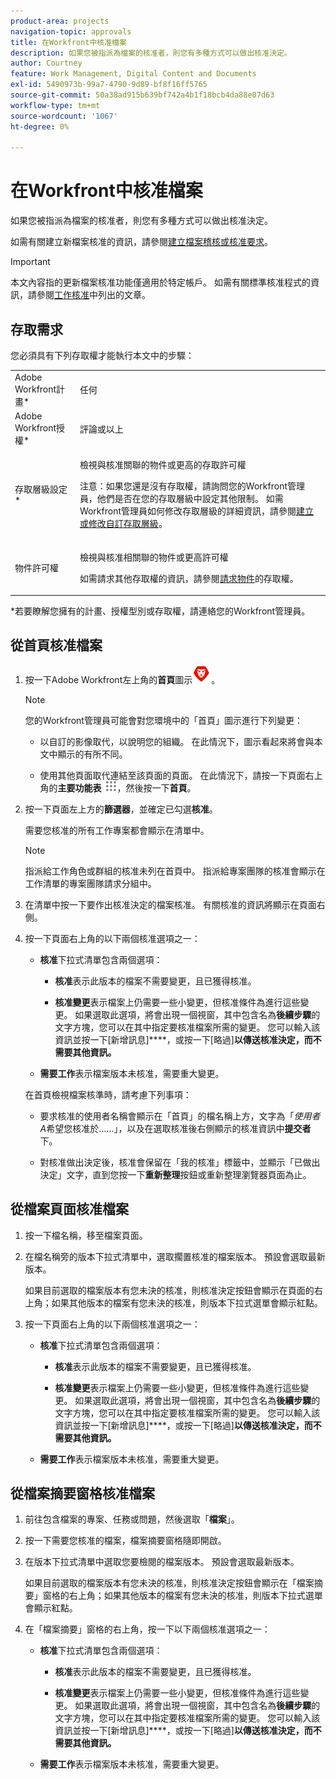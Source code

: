 ```yaml
---
product-area: projects
navigation-topic: approvals
title: 在Workfront中核准檔案
description: 如果您被指派為檔案的核准者，則您有多種方式可以做出核准決定。
author: Courtney
feature: Work Management, Digital Content and Documents
exl-id: 5490973b-99a7-4790-9d89-bf8f16ff5765
source-git-commit: 50a38ad915b639bf742a4b1f18bcb4da88e07d63
workflow-type: tm+mt
source-wordcount: '1067'
ht-degree: 0%

---
```


# 在Workfront中核准檔案

如果您被指派為檔案的核准者，則您有多種方式可以做出核准決定。

如需有關建立新檔案核准的資訊，請參閱[建立檔案稽核或核准要求](/help/quicksilver/review-and-approve-work/document-reviews-and-approvals/manage-document-approvals/create-a-document-approval.md)。

>[!IMPORTANT]
>
>本文內容指的更新檔案核准功能僅適用於特定帳戶。 如需有關標準核准程式的資訊，請參閱[工作核准](/help/quicksilver/review-and-approve-work/manage-approvals/manage-approvals.md)中列出的文章。

## 存取需求

您必須具有下列存取權才能執行本文中的步驟：

<table style="table-layout:auto"> 
 <col> 
 <col> 
 <tbody> 
  <tr> 
   <td role="rowheader">Adobe Workfront計畫*</td> 
   <td> <p>任何</p> </td> 
  </tr> 
  <tr> 
   <td role="rowheader">Adobe Workfront授權*</td> 
   <td> <p>評論或以上</p> </td> 
  </tr> 
  <tr> 
   <td role="rowheader">存取層級設定*</td> 
   <td> <p>檢視與核准關聯的物件或更高的存取許可權</p> <p>注意：如果您還是沒有存取權，請詢問您的Workfront管理員，他們是否在您的存取層級中設定其他限制。 如需Workfront管理員如何修改存取層級的詳細資訊，請參閱<a href="/help/quicksilver/administration-and-setup/add-users/configure-and-grant-access/create-modify-access-levels.md" class="MCXref xref">建立或修改自訂存取層級</a>。</p> </td> 
  </tr> 
  <tr> 
   <td role="rowheader">物件許可權</td> 
   <td> <p>檢視與核准相關聯的物件或更高許可權</p> <p>如需請求其他存取權的資訊，請參閱<a href="/help/quicksilver/workfront-basics/grant-and-request-access-to-objects/request-access.md" class="MCXref xref">請求物件</a>的存取權。</p> </td> 
  </tr> 
 </tbody> 
</table>

&#42;若要瞭解您擁有的計畫、授權型別或存取權，請連絡您的Workfront管理員。

## 從首頁核准檔案

1. 按一下Adobe Workfront左上角的&#x200B;**首頁**&#x200B;圖示![](../assets/home-icon-30x29.png)。

   >[!NOTE]
   >
   >您的Workfront管理員可能會對您環境中的「首頁」圖示進行下列變更：
   >
   >* 以自訂的影像取代，以說明您的組織。 在此情況下，圖示看起來將會與本文中顯示的有所不同。
   >
   >* 使用其他頁面取代連結至該頁面的頁面。 在此情況下，請按一下頁面右上角的&#x200B;**主要功能表** ![](../assets/main-menu-icon.png)，然後按一下&#x200B;**首頁**。

1. 按一下頁面左上方的&#x200B;**篩選器**，並確定已勾選&#x200B;**核准**。

   需要您核准的所有工作專案都會顯示在清單中。

   >[!NOTE]
   >
   >指派給工作角色或群組的核准未列在首頁中。 指派給專案團隊的核准會顯示在工作清單的專案團隊請求分組中。

1. 在清單中按一下要作出核准決定的檔案核准。 有關核准的資訊將顯示在頁面右側。

1. 按一下頁面右上角的以下兩個核准選項之一：

   * **核准**&#x200B;下拉式清單包含兩個選項：

      * **核准**&#x200B;表示此版本的檔案不需要變更，且已獲得核准。

      * **核准變更**&#x200B;表示檔案上仍需要一些小變更，但核准條件為進行這些變更。 如果選取此選項，將會出現一個視窗，其中包含名為&#x200B;**後續步驟**&#x200B;的文字方塊，您可以在其中指定要核准檔案所需的變更。 您可以輸入該資訊並按一下[新增訊息]****，或按一下[略過]**以傳送核准決定，而不需要其他資訊。**

   * **需要工作**&#x200B;表示檔案版本未核准，需要重大變更。

   在首頁檢視檔案核準時，請考慮下列事項：

   * 要求核准的使用者名稱會顯示在「首頁」的檔名稱上方，文字為「*使用者A*&#x200B;希望您核准於……」，以及在選取核准後右側顯示的核准資訊中&#x200B;**提交者**&#x200B;下。

   * 對核准做出決定後，核准會保留在「我的核准」標籤中，並顯示「已做出決定」文字，直到您按一下&#x200B;**重新整理**&#x200B;按鈕或重新整理瀏覽器頁面為止。

## 從檔案頁面核准檔案

1. 按一下檔名稱，移至檔案頁面。

1. 在檔名稱旁的版本下拉式清單中，選取擱置核准的檔案版本。 預設會選取最新版本。

   如果目前選取的檔案版本有您未決的核准，則核准決定按鈕會顯示在頁面的右上角；如果其他版本的檔案有您未決的核准，則版本下拉式選單會顯示紅點。

   <!--
   ![](/help/quicksilver/review-and-approve-work/document-reviews-and-approvals/assets/version-dropdown-red-dot.png)
   -->

1. 按一下頁面右上角的以下兩個核准選項之一：

   * **核准**&#x200B;下拉式清單包含兩個選項：

      * **核准**&#x200B;表示此版本的檔案不需要變更，且已獲得核准。

      * **核准變更**&#x200B;表示檔案上仍需要一些小變更，但核准條件為進行這些變更。 如果選取此選項，將會出現一個視窗，其中包含名為&#x200B;**後續步驟**&#x200B;的文字方塊，您可以在其中指定要核准檔案所需的變更。 您可以輸入該資訊並按一下[新增訊息]****，或按一下[略過]**以傳送核准決定，而不需要其他資訊。**

   * **需要工作**&#x200B;表示檔案版本未核准，需要重大變更。

## 從檔案摘要窗格核准檔案

1. 前往包含檔案的專案、任務或問題，然後選取「**檔案**」。

1. 按一下需要您核准的檔案，檔案摘要窗格隨即開啟。

1. 在版本下拉式清單中選取您要檢閱的檔案版本。 預設會選取最新版本。

   如果目前選取的檔案版本有您未決的核准，則核准決定按鈕會顯示在「檔案摘要」窗格的右上角；如果其他版本的檔案有您未決的核准，則版本下拉式選單會顯示紅點。

   <!--
   ![](/help/quicksilver/review-and-approve-work/document-reviews-and-approvals/assets/version-dropdown-red-dot.png)
   -->

1. 在「檔案摘要」窗格的右上角，按一下以下兩個核准選項之一：

   * **核准**&#x200B;下拉式清單包含兩個選項：

      * **核准**&#x200B;表示此版本的檔案不需要變更，且已獲得核准。

      * **核准變更**&#x200B;表示檔案上仍需要一些小變更，但核准條件為進行這些變更。 如果選取此選項，將會出現一個視窗，其中包含名為&#x200B;**後續步驟**&#x200B;的文字方塊，您可以在其中指定要核准檔案所需的變更。 您可以輸入該資訊並按一下[新增訊息]****，或按一下[略過]**以傳送核准決定，而不需要其他資訊。**

   * **需要工作**&#x200B;表示檔案版本未核准，需要重大變更。